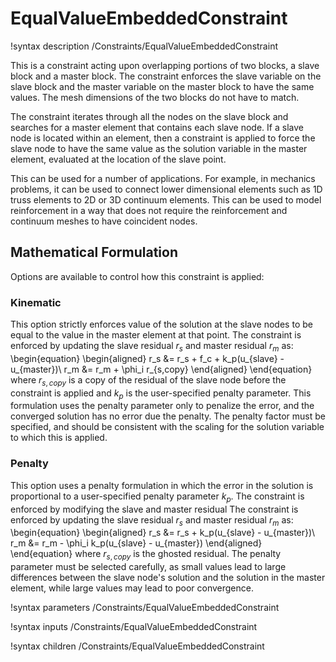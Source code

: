 # EqualValueEmbeddedConstraint

!syntax description /Constraints/EqualValueEmbeddedConstraint

This is a constraint acting upon overlapping portions of two blocks, a slave block and a master block. The constraint enforces the slave variable on the slave block and the master variable on the master block to have the same values. The mesh dimensions of the two blocks do not have to match.

The constraint iterates through all the nodes on the slave block and searches for a master element that contains each slave node. If a slave node is located within an element, then a constraint is applied to force the slave node to have the same value as the solution variable in the master element, evaluated at the location of the slave point.

This can be used for a number of applications. For example, in mechanics problems, it can be used to connect lower dimensional elements such as 1D truss elements to 2D or 3D continuum elements. This can be used to model reinforcement in a way that does not require the reinforcement and continuum meshes to have coincident nodes.

## Mathematical Formulation

Options are available to control how this constraint is applied:

### Kinematic

This option strictly enforces value of the solution at the slave nodes to be equal to the value in the master element at that point. The constraint is enforced by updating the slave residual $r_s$ and master residual $r_m$ as:
\begin{equation}
\begin{aligned}
r_s &= r_s + f_c + k_p(u_{slave} - u_{master})\\
r_m &= r_m + \phi_i r_{s,copy}
\end{aligned}
\end{equation}
where $r_{s,copy}$ is a copy of the residual of the slave node before the constraint is applied and $k_p$ is the user-specified penalty parameter. This formulation uses the penalty parameter only to penalize the error, and the converged solution has no error due the penalty. The penalty factor must be specified, and should be consistent with the scaling for the solution variable to which this is applied.

### Penalty

This option uses a penalty formulation in which the error in the solution is proportional to a user-specified penalty parameter $k_p$. The constraint is enforced by modifying the slave and master residual
The constraint is enforced by updating the slave residual $r_s$ and master residual $r_m$ as:
\begin{equation}
\begin{aligned}
r_s &= r_s + k_p(u_{slave} - u_{master})\\
r_m &= r_m - \phi_i k_p(u_{slave} - u_{master})
\end{aligned}
\end{equation}
where $r_{s,copy}$ is the ghosted residual. The penalty parameter must be selected carefully, as small values lead to large differences between the slave node's solution and the solution in the master element, while large values may lead to poor convergence.

!syntax parameters /Constraints/EqualValueEmbeddedConstraint

!syntax inputs /Constraints/EqualValueEmbeddedConstraint

!syntax children /Constraints/EqualValueEmbeddedConstraint
